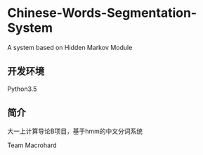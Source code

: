 # Chinese-Words-Segmentation-System
A system based on Hidden Markov Module

## 开发环境

Python3.5

## 简介

大一上计算导论B项目，基于hmm的中文分词系统

Team Macrohard
